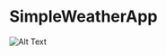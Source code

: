 # SimpleWeatherApp

![Alt Text](https://github.com/Cortexifun/SimpleWeatherApp/blob/master/Demo/demo.gif)
